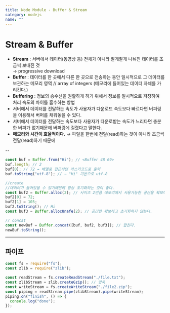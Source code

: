 ```yaml
---
title: Node Module - Buffer & Stream
category: nodejs
name: ""
---
```


# Stream & Buffer

- **Stream** : 서버에서 데이터(동영상 등) 전체가 아니라 잘게잘게 나눠진 데이터를 조금씩 보내진 것  
  → progressive download
- **Buffer** : 데이터를 한 곳에서 다른 한 곳으로 전송하는 동안 일시적으로 그 데이터를 보관하는 메모리 영역 // array of integers (메모리에 들어있는 데이터 자체를 가리킨다.)
- **Buffering** : 정보의 송수신을 원할하게 하기 위해서 정보를 일시적으로 저장하여 처리 속도의 차이를 흡수하는 방법
- 서버에서 데이터를 전달하는 속도가 사용자가 다운로드 속도보다 빠르다면 버퍼링을 이용해서 버퍼를 채워놓을 수 있다.
- 서버에서 데이터를 전달하는 속도보다 사용자가 다운로받는 속도가 느리다면 충분한 버퍼가 없기때문에 버퍼링에 걸렸다고 말한다.
- **메모리와 시간이 효율적이다.** → 파일을 한번에 전달(read)하는 것이 아니라 조금씩 전달(read)하기 때문에

-- <br />

```javascript
const buf = Buffer.from("Hi"); // <Buffer 48 69>
buf.length; // 2
buf[0]; // 72 → 배열로 접근하면 아스키코드로 출력
buf.toString("utf-8"); // → "Hi" 기본으로 utf-8

//create
//데이터가 들어있을 수 있기때문에 항상 초기화하는 것이 좋다.
const buf2 = Buffer.alloc(2); // 사이즈 2만큼 메모리에서 사용가능한 공간을 확보하고 초기화 시켜준다
buf2[0] = 72;
buf2[1] = 105;
buf2.toString(); // Hi
const buf3 = Buffer.allocUnafe(2); // 공간만 확보하고 초기화하지 않는다.

// concat
const newBuf = Buffer.concat([buf, buf2, buf3]); // 합친다.
newBuf.toString();
```

---

## 파이프

```javascript
const fs = require("fs");
const zlib = require("zlib");

const readStream = fs.createReadStream("./file.txt");
const zlibStream = zlib.createGzip(); // 압축
const writeStream = fs.createWriteStream("./file2.zip");
const piping = readStream.pipe(zlibStream).pipe(writeStream);
piping.on("finish", () => {
  console.log("done");
});
```
